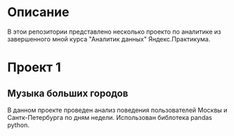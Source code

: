 # Описание
В этои репозитории  представлено несколько проекто по аналитике из завершенного мной курса "Аналитик данных" Яндекс.Практикума.
# Проект 1
## Музыка больших городов
В данном проекте проведен анализ поведения пользователей Москвы и Сантк-Петербурга по дням недели. Использован библотека pandas python.

